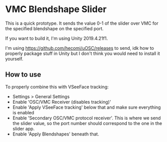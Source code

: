 # VMC Blendshape Slider

This is a quick prototype. It sends the value 0-1 of the slider over VMC for the specified blendshape on the specified port.

If you want to build it, I'm using Unity 2019.4.21f1.

I'm using https://github.com/hecomi/uOSC/releases to send, idk how to properly package stuff in Unity but I don't think you would need to install it yourself.

## How to use

To properly combine this with VSeeFace tracking:

- Settings > General Settings
- Enable 'OSC/VMC Receiver (disables tracking)'
- Enable 'Apply VSeeFace tracking' below that and make sure everything is enabled
- Enable 'Secondary OSC/VMC protocol receiver'. This is where we send the slider value, so the port number should correspond to the one in the slider app.
- Enable 'Apply Blendshapes' beneath that.